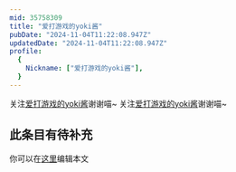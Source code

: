 ```yaml
---
mid: 35758309
title: "爱打游戏的yoki酱"
pubDate: "2024-11-04T11:22:08.947Z"
updatedDate: "2024-11-04T11:22:08.947Z"
profile:
  {
    Nickname: ["爱打游戏的yoki酱"],
  }
---
```


关注[爱打游戏的yoki酱](https://space.bilibili.com/35758309)谢谢喵~ 关注[爱打游戏的yoki酱](https://space.bilibili.com/35758309)谢谢喵~

## 此条目有待补充
你可以在[这里](https://github.com/Yuhanawa/VTuber.ICU-Content/edit/master/v/爱打游戏的yoki酱/index.md)编辑本文
